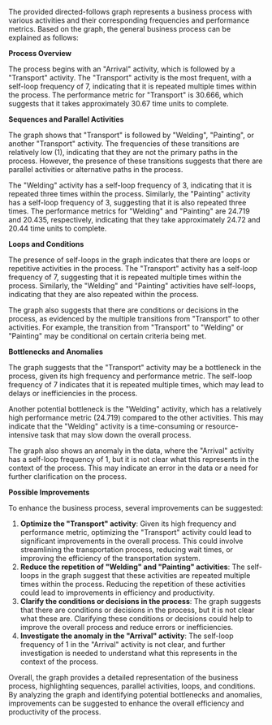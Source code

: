 The provided directed-follows graph represents a business process with various activities and their corresponding frequencies and performance metrics. Based on the graph, the general business process can be explained as follows:

**Process Overview**

The process begins with an "Arrival" activity, which is followed by a "Transport" activity. The "Transport" activity is the most frequent, with a self-loop frequency of 7, indicating that it is repeated multiple times within the process. The performance metric for "Transport" is 30.666, which suggests that it takes approximately 30.67 time units to complete.

**Sequences and Parallel Activities**

The graph shows that "Transport" is followed by "Welding", "Painting", or another "Transport" activity. The frequencies of these transitions are relatively low (1), indicating that they are not the primary paths in the process. However, the presence of these transitions suggests that there are parallel activities or alternative paths in the process.

The "Welding" activity has a self-loop frequency of 3, indicating that it is repeated three times within the process. Similarly, the "Painting" activity has a self-loop frequency of 3, suggesting that it is also repeated three times. The performance metrics for "Welding" and "Painting" are 24.719 and 20.435, respectively, indicating that they take approximately 24.72 and 20.44 time units to complete.

**Loops and Conditions**

The presence of self-loops in the graph indicates that there are loops or repetitive activities in the process. The "Transport" activity has a self-loop frequency of 7, suggesting that it is repeated multiple times within the process. Similarly, the "Welding" and "Painting" activities have self-loops, indicating that they are also repeated within the process.

The graph also suggests that there are conditions or decisions in the process, as evidenced by the multiple transitions from "Transport" to other activities. For example, the transition from "Transport" to "Welding" or "Painting" may be conditional on certain criteria being met.

**Bottlenecks and Anomalies**

The graph suggests that the "Transport" activity may be a bottleneck in the process, given its high frequency and performance metric. The self-loop frequency of 7 indicates that it is repeated multiple times, which may lead to delays or inefficiencies in the process.

Another potential bottleneck is the "Welding" activity, which has a relatively high performance metric (24.719) compared to the other activities. This may indicate that the "Welding" activity is a time-consuming or resource-intensive task that may slow down the overall process.

The graph also shows an anomaly in the data, where the "Arrival" activity has a self-loop frequency of 1, but it is not clear what this represents in the context of the process. This may indicate an error in the data or a need for further clarification on the process.

**Possible Improvements**

To enhance the business process, several improvements can be suggested:

1. **Optimize the "Transport" activity**: Given its high frequency and performance metric, optimizing the "Transport" activity could lead to significant improvements in the overall process. This could involve streamlining the transportation process, reducing wait times, or improving the efficiency of the transportation system.
2. **Reduce the repetition of "Welding" and "Painting" activities**: The self-loops in the graph suggest that these activities are repeated multiple times within the process. Reducing the repetition of these activities could lead to improvements in efficiency and productivity.
3. **Clarify the conditions or decisions in the process**: The graph suggests that there are conditions or decisions in the process, but it is not clear what these are. Clarifying these conditions or decisions could help to improve the overall process and reduce errors or inefficiencies.
4. **Investigate the anomaly in the "Arrival" activity**: The self-loop frequency of 1 in the "Arrival" activity is not clear, and further investigation is needed to understand what this represents in the context of the process.

Overall, the graph provides a detailed representation of the business process, highlighting sequences, parallel activities, loops, and conditions. By analyzing the graph and identifying potential bottlenecks and anomalies, improvements can be suggested to enhance the overall efficiency and productivity of the process.